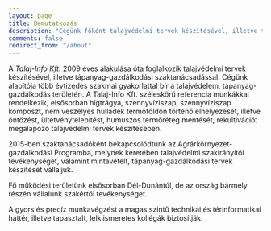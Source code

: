 ```yaml
---
layout: page
title: Bemutatkozás
description: "Cégünk főként talajvédelmi tervek készítésével, illetve tápanyag-gazdálkodási szaktanácsadással foglalkozik elsősorban Baranya, Somogy, és Tolna megyében"
comments: false
redirect_from: "/about"
---
```


A *Talaj-Info Kft.* 2009 éves alakulása óta foglalkozik talajvédelmi tervek készítésével, illetve tápanyag-gazdálkodási szaktanácsadással.
Cégünk alapítója több évtizedes szakmai gyakorlattal bír a talajvédelem, tápanyag-gazdálkodás területén.
A Talaj-Info Kft. széleskörű referencia munkákkal rendelkezik, elsősorban hígtrágya, szennyvíziszap, szennyvíziszap komposzt, nem veszélyes hulladék termőföldön történő elhelyezését, illetve öntözést, ültetvénytelepítést, humuszos termőréteg mentését, rekultivációt megalapozó talajvédelmi tervek készítésében.

2015-ben szaktanácsadóként bekapcsolódtunk az Agrárkörnyezet-gazdálkodási Programba, melynek keretében talajvédelmi szakirányítói tevékenységet, valamint mintavételt, tápanyag-gazdálkodási tervek készítését vállaljuk.

Fő működési területünk elsősorban Dél-Dunántúl, de az ország bármely részén vállalunk szakértői tevékenységet.

A gyors és precíz munkavégzést a magas szintű technikai és térinformatikai háttér, illetve tapasztalt, lelkiismeretes kollégák biztosítják.
